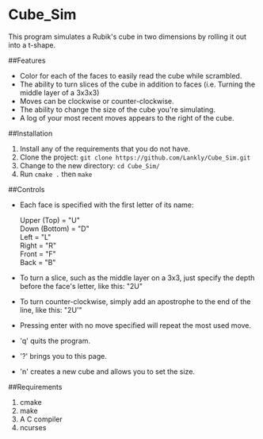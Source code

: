 # Cube_Sim

This program simulates a Rubik's cube in two dimensions by rolling it out into a t-shape.

##Features
* Color for each of the faces to easily read the cube while scrambled.
* The ability to turn slices of the cube in addition to faces (i.e. Turning the middle layer of a 3x3x3)
* Moves can be clockwise or counter-clockwise.
* The ability to change the size of the cube you're simulating.
* A log of your most recent moves appears to the right of the cube.

##Installation
1. Install any of the requirements that you do not have.
2. Clone the project: `git clone https://github.com/Lankly/Cube_Sim.git`
3. Change to the new directory: `cd Cube_Sim/`
4. Run `cmake .` then `make`

##Controls
* Each face is specified with the first letter of its name:

  Upper (Top) = "U"  
  Down (Bottom) = "D"  
  Left = "L"  
  Right = "R"  
  Front = "F"  
  Back = "B"  
* To turn a slice, such as the middle layer on a 3x3, just specify the depth before the face's letter, like this: "2U"
* To turn counter-clockwise, simply add an apostrophe to the end of the line, like this: "2U'"
* Pressing enter with no move specified will repeat the most used move.
* 'q' quits the program.
* '?' brings you to this page.
* 'n' creates a new cube and allows you to set the size.

##Requirements
1. cmake
2. make
3. A C compiler
4. ncurses

